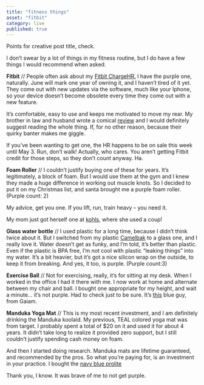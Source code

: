 ```yaml
---
title: "fitness things"
asset: "fitbit" 
category: live
published: true
---
```


Points for creative post title, check.

I don’t swear by a lot of things in my fitness routine, but I do have a few things I would recommend when asked.

**Fitbit** // People often ask about my [Fitbit ChargeHR.](http://www.fitbit.com/chargehr) I have the purple one, naturally. June will mark one year of owning it, and I haven’t tired of it yet. They come out with new updates via the software, much like your Iphone, so your device doesn’t become obsolete every time they come out with a new feature.

It’s comfortable, easy to use and keeps me motivated to move my rear. My brother in law and husband wrote a comical [review](http://audaciousfox.com/2016/01/fitbit-hr-review) and I would definitely suggest reading the whole thing. If, for no other reason, because their quirky banter makes me giggle.

If you’ve been wanting to get one, the HR happens to be on sale this week until May 3. Run, don’t walk! Actually, who cares. You aren’t getting Fitbit credit for those steps, so they don’t count anyway. Ha.

**Foam Roller** // I couldn’t justify buying one of these for years. It’s legitimately, a block of foam. But I would use them at the gym and I knew they made a huge difference in working out muscle knots. So I decided to put it on my Christmas list, and santa brought me a purple foam roller. (Purple count: 2)

My advice, get you one. If you lift, run, train heavy – you need it.

My mom just got herself one at [kohls,]( http://www.kohls.com/product/prd-1778822/black-mountain-products-36-in-extra-firm-high-density-foam-roller.jsp) where she used a coup!

**Glass water bottle** // I used plastic for a long time, because I didn’t think twice about it. But I switched from my plastic [Camelbak]( http://shop.camelbak.com/eddy-glass-7l/d/1113) to a glass one, and I really love it. Water doesn’t get as funky, and I’m told, it’s better than plastic. Even if the plastic is BPA free, I’m not cool with plastic “leaking things” into my water. It’s a bit heavier, but it’s got a nice silicon wrap on the outside, to keep it from breaking. And yes, it too, is purple. (Purple count:3)

**Exercise Ball** // Not for exercising, really, it’s for sitting at my desk. When I worked in the office I had it there with me. I now work at home and alternate between my chair and ball. I bought one appropriate for my height, and wait a minute… it’s not purple. Had to check just to be sure. It’s [this]( http://www.gaiam.com/product/extra-balance-ball-chair-ball/95-1472.html?dwvar_95-1472_color=charcoal#start=1) blue guy, from Gaiam.

**Manduka Yoga Mat** // This is my most recent investment, and I am definitely drinking the Manduka koolaid. My previous, TEAL colored yoga mat was from target. I probably spent a total of $20 on it and used it for about 4 years. It didn’t take long to realize it provided zero support, but I still couldn’t justify spending cash money on foam.

And then I started doing research. Manduka mats are lifetime guaranteed, and recommended by the pros. So what you’re paying for, is an investment in your practice. I bought the [navy blue prolite]( https://www.manduka.com/yoga-mats/pro/prolite-mat.html) 

Thank you, I know. It was brave of me to not get purple.



